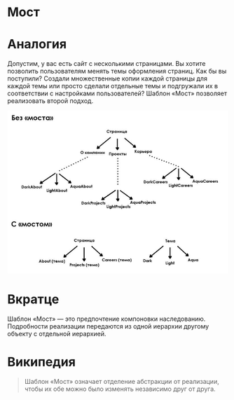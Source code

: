 # Мост

# Аналогия
Допустим, у вас есть сайт с несколькими страницами. Вы хотите позволить пользователям менять темы оформления страниц. Как бы вы поступили? Создали множественные копии каждой страницы для каждой темы или просто сделали отдельные темы и подгружали их в соответствии с настройками пользователей? Шаблон «Мост» позволяет реализовать второй подход.

![img.png](../../../../../../res/drawable/bridge/img.png)

# Вкратце
Шаблон «Мост» — это предпочтение компоновки наследованию. Подробности реализации передаются из одной иерархии другому объекту с отдельной иерархией.

# Википедия
> Шаблон «Мост» означает отделение абстракции от реализации, чтобы их обе можно было изменять независимо друг от друга.
